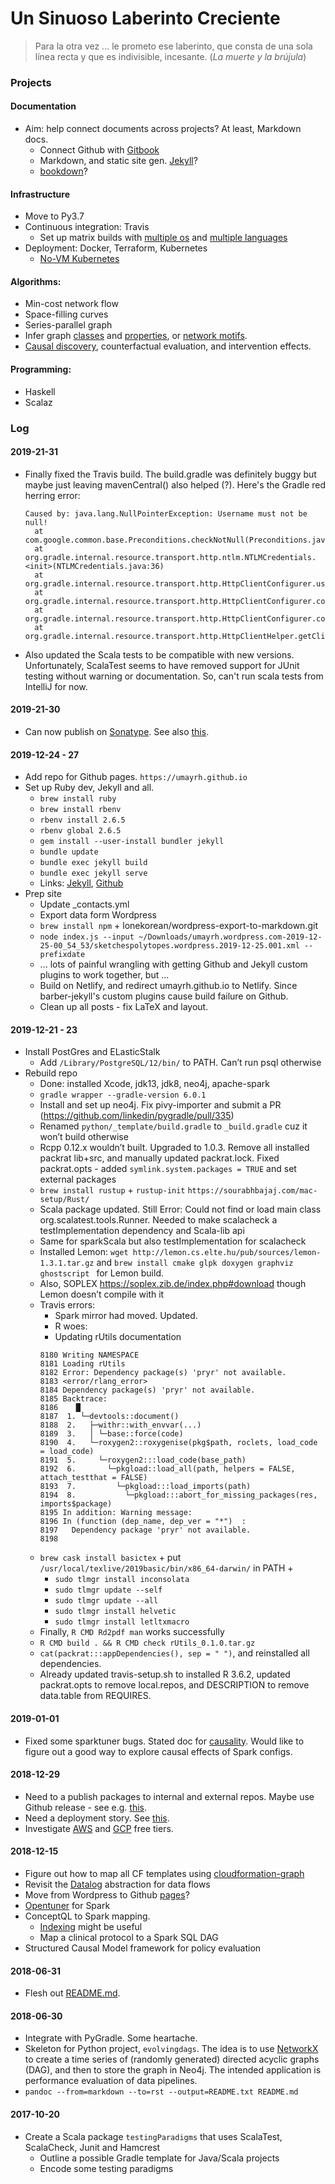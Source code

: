 # Un Sinuoso Laberinto Creciente

> Para la otra vez ... le prometo ese laberinto, que consta de una sola línea recta y que es indivisible, incesante. (_La muerte y la brújula_)

### Projects

#### Documentation

* Aim: help connect documents across projects? At least, Markdown docs.
  * Connect Github with [Gitbook](https://umayrh.gitbook.io/docs/)
  * Markdown, and static site gen. [Jekyll](https://github.com/jekyll/jekyll)?
  * [bookdown](https://bookdown.org/yihui/bookdown/)?
 
#### Infrastructure

* Move to Py3.7
* Continuous integration: Travis 
  * Set up matrix builds with [multiple os](https://docs.travis-ci.com/user/multi-os/) 
    and [multiple languages](https://stackoverflow.com/questions/27644586/how-to-set-up-travis-ci-with-multiple-languages)
* Deployment: Docker, Terraform, Kubernetes
  * [No-VM Kubernetes](https://blog.travis-ci.com/2017-10-26-running-kubernetes-on-travis-ci-with-minikube)

#### Algorithms:

* Min-cost network flow
* Space-filling curves
* Series-parallel graph
* Infer graph [classes](http://www.graphclasses.org/index.html) and 
  [properties](https://gap-packages.github.io/Digraphs/doc/chap6.html#X7ADDEFD478D470D5),
  or [network motifs](https://en.wikipedia.org/wiki/Network_motif). 
* [Causal discovery](http://ftp.cs.ucla.edu/pub/stat_ser/R156.pdf), counterfactual
  evaluation, and intervention effects.

#### Programming:

* Haskell
* Scalaz

### Log
#### 2019-21-31
* Finally fixed the Travis build. The build.gradle was definitely buggy but maybe just leaving mavenCentral()
  also helped (?). Here's the Gradle red herring error:
  ```
  Caused by: java.lang.NullPointerException: Username must not be null!
  	at com.google.common.base.Preconditions.checkNotNull(Preconditions.java:910)
  	at org.gradle.internal.resource.transport.http.ntlm.NTLMCredentials.<init>(NTLMCredentials.java:36)
  	at org.gradle.internal.resource.transport.http.HttpClientConfigurer.useCredentials(HttpClientConfigurer.java:197)
  	at org.gradle.internal.resource.transport.http.HttpClientConfigurer.configureCredentials(HttpClientConfigurer.java:139)
  	at org.gradle.internal.resource.transport.http.HttpClientConfigurer.configure(HttpClientConfigurer.java:109)
  	at org.gradle.internal.resource.transport.http.HttpClientHelper.getClient(HttpClientHelper.java:195)
  ``` 
* Also updated the Scala tests to be compatible with new versions. Unfortunately, ScalaTest seems to have removed
support for JUnit testing without warning or documentation. So, can't run scala tests from IntelliJ for now.
#### 2019-21-30
* Can now publish on [Sonatype](https://issues.sonatype.org/browse/OSSRH-54178). See also 
[this](https://medium.com/@nmauti/sign-and-publish-on-maven-central-a-project-with-the-new-maven-publish-gradle-plugin-22a72a4bfd4b).

#### 2019-12-24 - 27
* Add repo for Github pages. `https://umayrh.github.io` 
* Set up Ruby dev, Jekyll and all.
  * `brew install ruby`
  * `brew install rbenv`
  * `rbenv install 2.6.5`
  * `rbenv global 2.6.5`
  * `gem install --user-install bundler jekyll`
  * `bundle update`
  * `bundle exec jekyll build`
  * `bundle exec jekyll serve`
  * Links: [Jekyll](https://jekyllrb.com/docs/), 
    [Github](https://help.github.com/en/github/working-with-github-pages/setting-up-a-github-pages-site-with-jekyll)
* Prep site
  * Update _contacts.yml
  * Export data form Wordpress
  * `brew install npm` + lonekorean/wordpress-export-to-markdown.git 
  * `node index.js --input ~/Downloads/umayrh.wordpress.com-2019-12-25-00_54_53/sketchespolytopes.wordpress.2019-12-25.001.xml --prefixdate`
  * ... lots of painful wrangling with getting Github and Jekyll custom plugins to work together, but ...
  * Build on Netlify, and redirect umayrh.github.io to Netlify. Since barber-jekyll's custom plugins cause build failure on Github. 
  * Clean up all posts - fix LaTeX and layout.

#### 2019-12-21 - 23
* Install PostGres and ELasticStalk
  * Add `/Library/PostgreSQL/12/bin/` to PATH. Can’t run psql otherwise
* Rebuild repo
  * Done: installed Xcode, jdk13, jdk8, neo4j, apache-spark
  * `gradle wrapper --gradle-version 6.0.1`
  * Install and set up neo4j. Fix pivy-importer and submit a PR (https://github.com/linkedin/pygradle/pull/335)
  * Renamed `python/_template/build.gradle` to `_build.gradle` cuz it won’t build otherwise
  * Rcpp 0.12.x wouldn’t built. Upgraded to 1.0.3. Remove all installed packrat lib+src, and manually updated packrat.lock. 
    Fixed packrat.opts - added `symlink.system.packages = TRUE` and set external packages
  * `brew install rustup` + `rustup-init` `https://sourabhbajaj.com/mac-setup/Rust/`
  * Scala package updated. Still Error: Could not find or load main class org.scalatest.tools.Runner. Needed to make scalacheck a testImplementation dependency and Scala-lib api
  * Same for sparkScala but also testImplementation for scalacheck 
  * Installed Lemon: `wget http://lemon.cs.elte.hu/pub/sources/lemon-1.3.1.tar.gz` and `brew install cmake glpk doxygen graphviz ghostscript ` for Lemon build.
  * Also, SOPLEX https://soplex.zib.de/index.php#download though Lemon doesn’t compile with it
  * Travis errors:
    * Spark mirror had moved. Updated.
    * R woes:
    * Updating rUtils documentation
    ```
    8180 Writing NAMESPACE
    8181 Loading rUtils
    8182 Error: Dependency package(s) 'pryr' not available.
    8183 <error/rlang_error>
    8184 Dependency package(s) 'pryr' not available.
    8185 Backtrace:
    8186    █
    8187  1. └─devtools::document()
    8188  2.   ├─withr::with_envvar(...)
    8189  3.   │ └─base::force(code)
    8190  4.   └─roxygen2::roxygenise(pkg$path, roclets, load_code = load_code)
    8191  5.     └─roxygen2:::load_code(base_path)
    8192  6.       └─pkgload::load_all(path, helpers = FALSE, attach_testthat = FALSE)
    8193  7.         └─pkgload:::load_imports(path)
    8194  8.           └─pkgload:::abort_for_missing_packages(res, imports$package)
    8195 In addition: Warning message:
    8196 In (function (dep_name, dep_ver = "*")  :
    8197   Dependency package 'pryr' not available.
    8198
    ```
  * `brew cask install basictex` + put `/usr/local/texlive/2019basic/bin/x86_64-darwin/` in PATH + 
    * `sudo tlmgr install inconsolata`
    * `sudo tlmgr update --self`
    * `sudo tlmgr update --all`
    * `sudo tlmgr install helvetic`
    * `sudo tlmgr install letltxmacro`
  * Finally, `R CMD Rd2pdf man` works successfully
  * `R CMD build . && R CMD check rUtils_0.1.0.tar.gz` 
  * `cat(packrat:::appDependencies(), sep = " ")`, and reinstalled all dependencies. 
  * Already updated travis-setup.sh to installed R 3.6.2, updated packrat.opts
    to remove local.repos, and DESCRIPTION to remove data.table from REQUIRES.

#### 2019-01-01
* Fixed some sparktuner bugs. Stated doc for [causality](./Causality.md). Would like
  to figure out a good way to explore causal effects of Spark configs. 

#### 2018-12-29

* Need to a publish packages to internal and external repos. Maybe use Github
  release - see e.g. [this](https://www.victorhurdugaci.com/github-releases-travis). 
* Need a deployment story. See [this](https://medium.com/build-acl/docker-deployments-using-terraform-d2bf36ec7bdf).
* Investigate [AWS](https://aws.amazon.com/free/) and 
  [GCP](https://cloud.google.com/free/docs/gcp-free-tier) free tiers.

#### 2018-12-15

* Figure out how to map all CF templates using [cloudformation-graph](https://github.com/umayrh/cloudformation-graph)
* Revisit the [Datalog](https://github.com/frankmcsherry/blog/blob/master/posts/2018-05-19.md) abstraction for data flows
* Move from Wordpress to Github [pages](https://yunmingzhang.wordpress.com/2018/06/15/how-to-use-github-pages/#more-2128)?
* [Opentuner](http://opentuner.org/tutorial/setup/) for Spark
* ConceptQL to Spark mapping. 
  * [Indexing](http://hpc.isti.cnr.it/hpcworkshop2014/PartitionedEliasFanoIndexes.pdf) might be useful
  * Map a clinical protocol to a Spark SQL DAG
* Structured Causal Model framework for policy evaluation

#### 2018-06-31

* Flesh out [README.md](python/evolvingdag/README.md).

#### 2018-06-30

* Integrate with PyGradle. Some heartache. 
* Skeleton for Python project, `evolvingdags`. The idea is to use [NetworkX](https://networkx.github.io)
  to create a time series of (randomly generated) directed acyclic graphs (DAG), and then to
  store the graph in Neo4j. The intended application is performance evaluation of data pipelines.
* `pandoc --from=markdown --to=rst --output=README.txt README.md`

#### 2017-10-20
* Create a Scala package `testingParadigms` that uses ScalaTest, ScalaCheck, Junit and Hamcrest 
    * Outline a possible Gradle template for Java/Scala projects 
    * Encode some testing paradigms 
